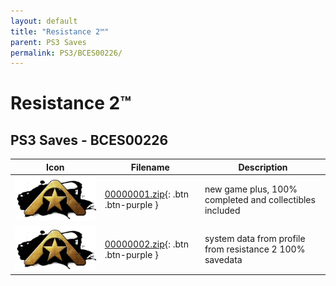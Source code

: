 ```yaml
---
layout: default
title: "Resistance 2™"
parent: PS3 Saves
permalink: PS3/BCES00226/
---
```

# Resistance 2™

## PS3 Saves - BCES00226

| Icon | Filename | Description |
|------|----------|-------------|
| ![Resistance 2™](ICON0.PNG) | [00000001.zip](00000001.zip){: .btn .btn-purple } | new game plus, 100% completed and collectibles included |
| ![Resistance 2™](ICON0.PNG) | [00000002.zip](00000002.zip){: .btn .btn-purple } | system data from profile from resistance 2 100% savedata |
